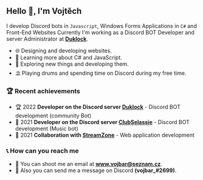 <h2>Hello 👋, I'm Vojtěch</h2>

I develop Discord bots in `Javascript`, Windows Forms Applications in `C#` and Front-End Websites Currently I'm working as a Discord BOT Developer and server Administrator at **[Duklock](https://discord.gg/vwj9WSgFbW)**.
- 🌐 Designing and developing websites.
- 🌱 Learning more about C# and JavaScript.
- 🔭 Exploring new things and developing them.
- ⛱ Playing drums and spending time on Discord during my free time.

### 🏆 Recent achievements 
- 🏆 2022 **Developer on the Discord server [Duklock](https://discord.gg/vwj9WSgFbW)** - Discord BOT development (community Bot)
- 🥇 2021 **Developer on the Discord server [ClubSelassie](https://discord.gg/7tfyzT2wEw)** - Discord BOT development (Music bot)
- 🥈 2021 **Collaboration with [StreamZone](https://www.streamzone.sk/)**  - Web application development 

### 📞 How can you reach me
- 💬 You can shoot me an email at **www.vojbar@seznam.cz**.
- 💬 Also you can send me a message on Discord **(vojbar_#2699)**. 

